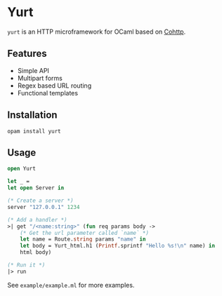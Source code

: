 Yurt
====

`yurt` is an HTTP microframework for OCaml based on [Cohttp](https://github.com/mirage/ocaml-cohttp).

## Features

* Simple API
* Multipart forms
* Regex based URL routing
* Functional templates

## Installation

    opam install yurt

## Usage

```ocaml
open Yurt

let _ =
let open Server in

(* Create a server *)
server "127.0.0.1" 1234

(* Add a handler *)
>| get "/<name:string>" (fun req params body ->
    (* Get the url parameter called `name` *)
    let name = Route.string params "name" in
    let body = Yurt_html.h1 (Printf.sprintf "Hello %s!\n" name) in
    html body)

(* Run it *)
|> run
```

See `example/example.ml` for more examples.


